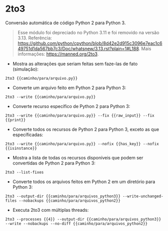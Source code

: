 # 2to3

Conversão automática de código Python 2 para Python 3.

> Esse módulo foi depreciado no Python 3.11 e foi removido na versão 3.13.
> Referência: <https://github.com/python/cpython/blob/8d42e2d915c3096e7eac1c649751d1da567bb7c3/Doc/whatsnew/3.13.rst?plain=1#L188>.
> Mais informações: <https://manned.org/2to3>.

- Mostra as alterações que seriam feitas sem faze-las de fato (simulação):

`2to3 {{caminho/para/arquivo.py}}`

- Converte um arquivo feito em Python 2 para Python 3:

`2to3 --write {{caminho/para/arquivo.py}}`

- Converte recurso específico de Python 2 para Python 3:

`2to3 --write {{caminho/para/arquivo.py}} --fix {{raw_input}} --fix {{print}}`

- Converte todos os recursos de Python 2 para Python 3, exceto as que específicadas:

`2to3 --write {{caminho/para/arquivo.py}} --nofix {{has_key}} --nofix {{isinstance}}`

- Mostra a lista de todas os recursos disponíveis que podem ser convertidas de Python 2 para Python 3:

`2to3 --list-fixes`

- Converte todos os arquivos feitos em Python 2 em um diretório para Python 3:

`2to3 --output-dir {{caminho/para/arquivos_python3}} --write-unchanged-files --nobackups {{caminho/para/arquivos_python2}}`

- Executa 2to3 com múltiplas threads:

`2to3 --processes {{4}} --output-dir {{caminho/para/arquivos_python3}} --write --nobackups --no-diff {{caminho/para/arquivos_python2}}`
